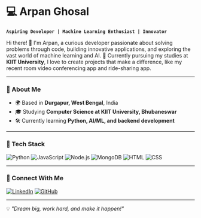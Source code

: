 # 💻 Arpan Ghosal

**`Aspiring Developer | Machine Learning Enthusiast | Innovator`**

Hi there! 👋 I'm Arpan, a curious developer passionate about solving problems through code, building innovative applications, and exploring the vast world of machine learning and AI. 🚀 Currently pursuing my studies at **KIIT University**, I love to create projects that make a difference, like my recent room video conferencing app and ride-sharing app.

---

### 🚀 About Me

- 🌍 Based in **Durgapur, West Bengal**, India
- 🎓 Studying **Computer Science at KIIT University, Bhubaneswar**
- 🛠️ Currently learning **Python, AI/ML, and backend development**

---

### 🔧 Tech Stack

![Python](https://img.shields.io/badge/Python-3776AB?style=for-the-badge&logo=python&logoColor=white)
![JavaScript](https://img.shields.io/badge/JavaScript-F7DF1E?style=for-the-badge&logo=javascript&logoColor=black)
![Node.js](https://img.shields.io/badge/Node.js-339933?style=for-the-badge&logo=node.js&logoColor=white)
![MongoDB](https://img.shields.io/badge/MongoDB-4EA94B?style=for-the-badge&logo=mongodb&logoColor=white)
![HTML](https://img.shields.io/badge/HTML5-E34F26?style=for-the-badge&logo=html5&logoColor=white)
![CSS](https://img.shields.io/badge/CSS3-1572B6?style=for-the-badge&logo=css3&logoColor=white)

---

### 🤝 Connect With Me

[![LinkedIn](https://img.shields.io/badge/LinkedIn-0077B5?style=for-the-badge&logo=linkedin&logoColor=white)](https://www.linkedin.com/in/arpanghosal/)
[![GitHub](https://img.shields.io/badge/GitHub-181717?style=for-the-badge&logo=github&logoColor=white)](https://github.com/arpanghosal0160)

---

💡 *"Dream big, work hard, and make it happen!"*

